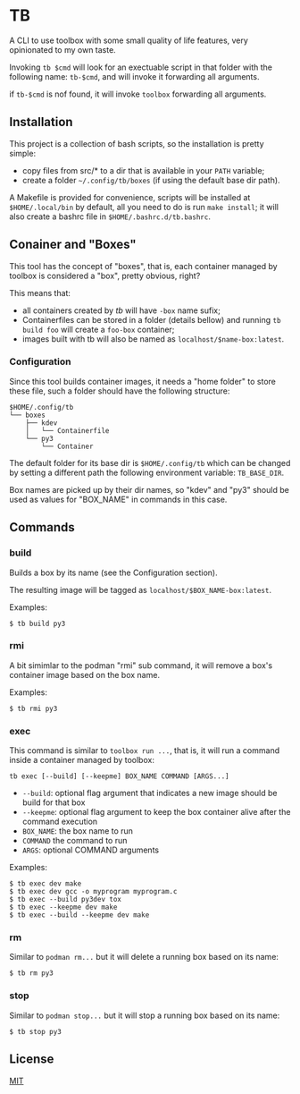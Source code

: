 # TB

A CLI to use toolbox with some small quality of life features, very opinionated to my own taste.

Invoking `tb $cmd` will look for an exectuable script in that folder with the following name: `tb-$cmd`, and will
invoke it forwarding all arguments.

if `tb-$cmd` is nof found, it will invoke `toolbox` forwarding all arguments.

## Installation

This project is a collection of bash scripts, so the installation is pretty simple:

- copy files from src/* to a dir that is available in your `PATH` variable;
- create a folder `~/.config/tb/boxes` (if using the default base dir path).

A Makefile is provided for convenience, scripts will be installed at `$HOME/.local/bin` by default, all you need to do
is run `make install`; it will also create a bashrc file in `$HOME/.bashrc.d/tb.bashrc`.

## Conainer and "Boxes"

This tool has the concept of "boxes", that is, each container managed by toolbox is considered a "box", pretty obvious, right?

This means that:

* all containers created by *tb* will have `-box` name sufix;
* Containerfiles can be stored in a folder (details bellow) and running `tb build foo` will create a `foo-box` container;
* images built with tb will also be named as `localhost/$name-box:latest`.

### Configuration

Since this tool builds container images, it needs a "home folder" to store these file, such a folder should have the following structure:

```
$HOME/.config/tb
└── boxes
    ├── kdev
    │   └── Containerfile
    └── py3
        └── Container
```

The default folder for its base dir is `$HOME/.config/tb` which can be changed by setting a different path the following
environment variable: `TB_BASE_DIR`.

Box names are picked up by their dir names, so "kdev" and "py3" should be used as values for "BOX_NAME" in commands in this case.

## Commands

### build

Builds a box by its name (see the Configuration section).

The resulting image will be tagged as `localhost/$BOX_NAME-box:latest`.

Examples:

```
$ tb build py3
```

### rmi

A bit simimlar to the podman "rmi" sub command, it will remove a box's container image based on the box name.

Examples:

```
$ tb rmi py3
```

### exec

This command is similar to `toolbox run ...`, that is, it will run a command inside a container managed by toolbox:

```
tb exec [--build] [--keepme] BOX_NAME COMMAND [ARGS...]
```

* `--build`: optional flag argument that indicates a new image should be build for that box
* `--keepme`: optional flag argument to keep the box container alive after the command execution
* `BOX_NAME`: the box name to run
* `COMMAND` the command to run
* `ARGS`: optional COMMAND arguments

Examples:

```
$ tb exec dev make
$ tb exec dev gcc -o myprogram myprogram.c
$ tb exec --build py3dev tox
$ tb exec --keepme dev make
$ tb exec --build --keepme dev make
```

### rm

Similar to `podman rm...` but it will delete a running box based on its name:

```
$ tb rm py3
```

### stop

Similar to `podman stop...` but it will stop a running box based on its name:

```
$ tb stop py3
```

## License

[MIT](./LICENSE)
